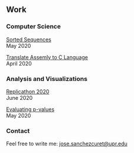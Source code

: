 ## Work

### Computer Science
[Sorted Sequences](./sorted_sequences)<br />
May 2020

[<hr style="height:0.5px;border-width:0;color:gray;background-color:gray">]:#

[Translate Assemly to C Language](./assembly_to_C)<br />
April 2020

### Analysis and Visualizations
[Replicathon 2020](./replicathon_2020)<br />
June 2020

[Evaluating p-values](./pvals_eval)<br />
May 2020

### Contact

Feel free to write me: <a href="mailto:jose.sanchezcuret@upr.edu">jose.sanchezcuret@upr.edu</a>
